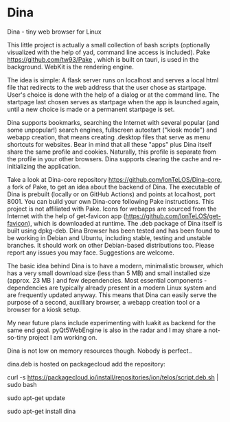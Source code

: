 # Dina
Dina - tiny web browser for Linux

This little project is actually a small collection of bash scripts (optionally visualized with the help of yad, command line access is included). Pake https://github.com/tw93/Pake , which is built on tauri, is used in the background. WebKit is the rendering engine.

The idea is simple: A flask server runs on localhost and serves a local html file that redirects to the web address that the user chose as startpage. User's choice is done with the help of a dialog or at the command line. The startpage last chosen serves as startpage when the app is launched again, until a new choice is made or a permanent startpage is set. 

Dina supports bookmarks, searching the Internet with several popular (and some unpopular!) search engines, fullscreen autostart ("kiosk mode") and webapp creation, that means creating .desktop files that serve as menu shortcuts for websites. Bear in mind that all these "apps" plus Dina itself share the same profile and cookies. Naturally, this profile is separate from the profile in your other browsers. Dina supports clearing the cache and re-initializing the application. 

Take a look at Dina-core repository https://github.com/IonTeLOS/Dina-core, a fork of Pake, to get an idea about the backend of Dina. The executable of Dina is prebuilt (locally or on GitHub Actions) and points at localhost, port 8001. You can build your own Dina-core following Pake instructions. This project is not affiliated with Pake. Icons for webapps are sourced from the Internet with the help of get-favicon app (https://github.com/IonTeLOS/get-favicon), which is downloaded at runtime. The .deb package of Dina itself is built using dpkg-deb. Dina Browser has been tested and has been found to be working in Debian and Ubuntu, including stable, testing and unstable branches. It should work on other Debian-based distributions too. Please report any issues you may face. Suggestions are welcome. 

The basic idea behind Dina is to have a modern, minimalistic browser, which has a very small download size (less than 5 MB) and small installed size (approx. 23 MB ) and few dependencies. Most essential components - dependencies are typically already present in a modern Linux system and are frequently updated anyway. This means that Dina can easily serve the purpose of a second, auxilliary browser, a webapp creation tool or a browser for a kiosk setup.

My near future plans include experimenting with luakit as backend for the same end goal. pyQt5WebEngine is also in the radar and I may share a not-so-tiny project I am working on.

Dina is not low on memory resources though. Nobody is perfect..

dina.deb is hosted on packagecloud
add the repository: 

curl -s https://packagecloud.io/install/repositories/ion/telos/script.deb.sh | sudo bash

sudo apt-get update 

sudo apt-get install dina
